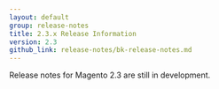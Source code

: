 ```yaml
---
layout: default
group: release-notes
title: 2.3.x Release Information
version: 2.3
github_link: release-notes/bk-release-notes.md
---
```


Release notes for Magento 2.3 are still in development.